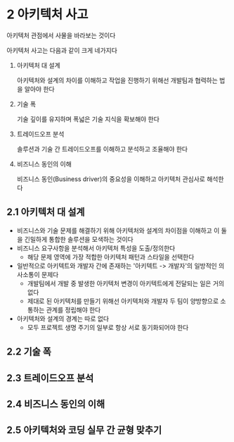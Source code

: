 # 2 아키텍처 사고

아키텍처 관점에서 사물을 바라보는 것이다

아키텍처 사고는 다음과 같이 크게 네가지다

1. 아키텍처 대 설계

   아키텍처와 설계의 차이를 이해하고 작업을 진행하기 위해선 개발팀과 협력하는 법을 알아야 한다

2. 기술 폭

   기술 깊이를 유지하며 폭넓은 기술 지식을 확보해야 한다

3. 트레이드오프 분석

   솔루션과 기술 간 트레이드오프를 이해하고 분석하고 조율해야 한다

4. 비즈니스 동인의 이해

   비즈니스 동인(Business driver)의 중요성을 이해하고 아키텍처 관심사로 해석한다

## 2.1 아키텍처 대 설계

- 비즈니스와 기술 문제를 해결하기 위해 아키텍처와 설계의 차이점을 이해하고 이 둘을 긴밀하게 통합한 솔루션을 모색하는 것이다
- 비즈니스 요구사항을 분석해서 아키텍처 특성을 도출/정의한다
  - 해당 문제 영역에 가장 적합한 아키텍처 패턴과 스타일을 선택한다
- 일반적으로 아키텍트와 개발자 간에 존재하는 '아키텍트 -> 개발자'의 일방적인 의사소통이 문제다
  - 개발팀에서 개발 중 발생한 아키텍처 변경이 아키텍트에게 전달되는 일은 거의 없다
  - 제대로 된 아키텍처를 만들기 위해선 아키텍처와 개발자 두 팀이 양방향으로 소통하는 관계를 정립해야 한다
- 아키텍처와 설계의 경계는 따로 없다
  - 모두 프로젝트 생명 주기의 일부로 항상 서로 동기화되어야 한다

## 2.2 기술 폭

## 2.3 트레이드오프 분석

## 2.4 비즈니스 동인의 이해

## 2.5 아키텍처와 코딩 실무 간 균형 맞추기

